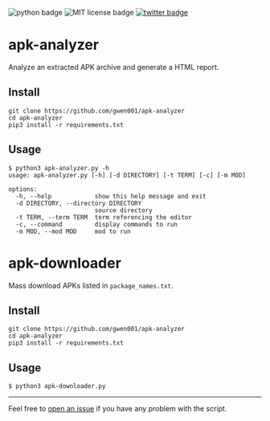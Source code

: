 <p align="left">
    <img src="https://img.shields.io/badge/python-v3-blue" alt="python badge">
    <img src="https://img.shields.io/badge/license-MIT-green" alt="MIT license badge">
    <a href="https://twitter.com/intent/tweet?text=https%3a%2f%2fgithub.com%2fgwen001%2fapk-analyzer%2f" target="_blank"><img src="https://img.shields.io/twitter/url?style=social&url=https%3A%2F%2Fgithub.com%2Fgwen001%2Fapk-analyzer" alt="twitter badge"></a>
</p>

# apk-analyzer

Analyze an extracted APK archive and generate a HTML report.

## Install

```
git clone https://github.com/gwen001/apk-analyzer
cd apk-analyzer
pip3 install -r requirements.txt
```

## Usage

```
$ python3 apk-analyzer.py -h
usage: apk-analyzer.py [-h] [-d DIRECTORY] [-t TERM] [-c] [-m MOD]

options:
  -h, --help            show this help message and exit
  -d DIRECTORY, --directory DIRECTORY
                        source directory
  -t TERM, --term TERM  term referencing the editor
  -c, --command         display commands to run
  -m MOD, --mod MOD     mod to run
```


# apk-downloader

Mass download APKs listed in `package_names.txt`.

## Install

```
git clone https://github.com/gwen001/apk-analyzer
cd apk-analyzer
pip3 install -r requirements.txt
```

## Usage

```
$ python3 apk-downloader.py
```

---

Feel free to [open an issue](/../../issues/) if you have any problem with the script.  

